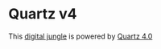 # Quartz v4

This [digital jungle](https://github.com/janeilagan/digital-jungle) is powered by [Quartz 4.0](https://quartz.jzhao.xyz/)